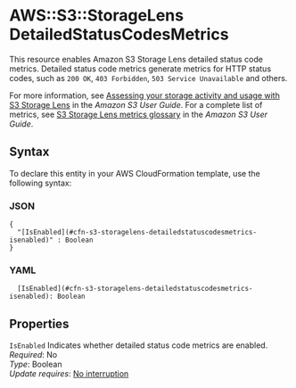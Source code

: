 # AWS::S3::StorageLens DetailedStatusCodesMetrics<a name="aws-properties-s3-storagelens-detailedstatuscodesmetrics"></a>

This resource enables Amazon S3 Storage Lens detailed status code metrics\. Detailed status code metrics generate metrics for HTTP status codes, such as `200 OK`, `403 Forbidden`, `503 Service Unavailable` and others\.

For more information, see [ Assessing your storage activity and usage with S3 Storage Lens](https://docs.aws.amazon.com/AmazonS3/latest/userguide/storage_lens.html) in the _Amazon S3 User Guide_\. For a complete list of metrics, see [ S3 Storage Lens metrics glossary](https://docs.aws.amazon.com/AmazonS3/latest/userguide/storage_lens_metrics_glossary.html) in the _Amazon S3 User Guide_\.

## Syntax<a name="aws-properties-s3-storagelens-detailedstatuscodesmetrics-syntax"></a>

To declare this entity in your AWS CloudFormation template, use the following syntax:

### JSON<a name="aws-properties-s3-storagelens-detailedstatuscodesmetrics-syntax.json"></a>

```
{
  "[IsEnabled](#cfn-s3-storagelens-detailedstatuscodesmetrics-isenabled)" : Boolean
}
```

### YAML<a name="aws-properties-s3-storagelens-detailedstatuscodesmetrics-syntax.yaml"></a>

```
  [IsEnabled](#cfn-s3-storagelens-detailedstatuscodesmetrics-isenabled): Boolean
```

## Properties<a name="aws-properties-s3-storagelens-detailedstatuscodesmetrics-properties"></a>

`IsEnabled` <a name="cfn-s3-storagelens-detailedstatuscodesmetrics-isenabled"></a>
Indicates whether detailed status code metrics are enabled\.  
_Required_: No  
_Type_: Boolean  
_Update requires_: [No interruption](https://docs.aws.amazon.com/AWSCloudFormation/latest/UserGuide/using-cfn-updating-stacks-update-behaviors.html#update-no-interrupt)
